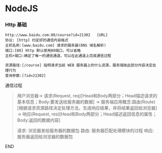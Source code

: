 # NodeJS

### Http 基础

```
http://www.baidu.com:80/course?id=21302   [URL]
协议: [http] 约定好的通信内容格式
主机名称:[www.baidu.com] 请求的服务器(DNS 域名解析)
端口:[80] Http 默认使用80端口，可以省略
主机+端口:确定了唯一的通信通道，可以在此通道上完成通信过程

资源路径:[/course] 指明请求当前 WEB 服务器上的什么资源，服务端按此部分内容决定处理行为
查询参数:[?id=21302]
```

通信过程
> 用户浏览器-> 请求(Request, req)[Head和Body两部分；Head描述请求的基本信息；Body:要发送给服务器的数据]
> -> 服务端应用概念:路由(Route)[根据请求资源路径决定处理方法，生成响应结果，并将结果返回给浏览器]
> -> 响应(Request, res)[Head和Body两部分；Head描述返回信息的属性；Body:返回的数据内容]
> 
> 请求: 浏览器发给服务器的数据包
> 路由: 服务器匹配处理模块的过程
> 响应: 服务器返回给浏览器的数据包

END